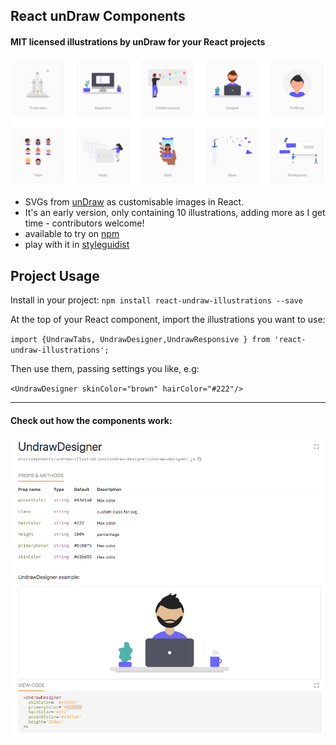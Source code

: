 ## React unDraw Components

#### MIT licensed illustrations by unDraw for your React projects
![unDraw screenshot](readme.png)

* SVGs from [unDraw](https://undraw.co/) as customisable images in React.  
* It's an early version, only containing 10 illustrations, adding more as I get time - contributors welcome!
* available to try on [npm](https://www.npmjs.com/package/react-undraw-illustrations)
* play with it in [styleguidist](https://graemefulton.github.io)

## Project Usage
Install in your project: `npm install react-undraw-illustrations --save`

At the top of your React component, import the illustrations you want to use:

`import {UndrawTabs, UndrawDesigner,UndrawResponsive } from 'react-undraw-illustrations';`

Then use them, passing settings you like, e.g:

`<UndrawDesigner skinColor="brown" hairColor="#222"/>`

<hr>

#### Check out how the components work:

![styleguidist animation](readme.gif)

